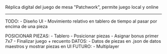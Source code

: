 Réplica digital del juego de mesa "Patchwork", permite juego local y online
<hr />
TODO:
- Diseño UI
- Movimiento relativo en tablero de tiempo al pasar por encima de una pieza

POSICIONAR PIEZAS:
    - Tablero
    - Posicionar piezas
    - Asignar bonus primer 7x7
    - Finalizar juego + recuento
DATOS:
    - Datos de piezas en .json de datos maestros y mostrar piezas en UI
FUTURO:
    - Multiplayer